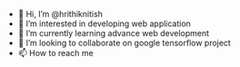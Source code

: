 - 👋 Hi, I’m @hrithiknitish
- 👀 I’m interested in developing web application
- 🌱 I’m currently learning advance web development
- 💞️ I’m looking to collaborate on google tensorflow project
- 📫 How to reach me 

<!---
hrithiknitish/hrithiknitish is a ✨ special ✨ repository because its `README.md` (this file) appears on your GitHub profile.
You can click the Preview link to take a look at your changes.
--->
